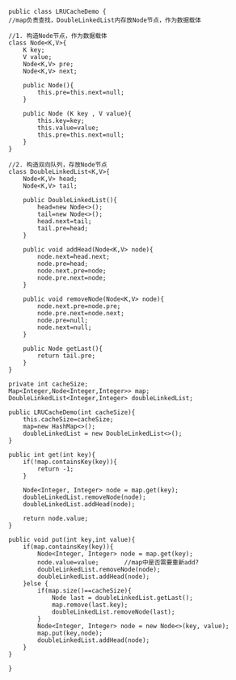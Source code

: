     public class LRUCacheDemo {
    //map负责查找，DoubleLinkedList内存放Node节点，作为数据载体

    //1. 构造Node节点，作为数据载体
    class Node<K,V>{
        K key;
        V value;
        Node<K,V> pre;
        Node<K,V> next;

        public Node(){
            this.pre=this.next=null;
        }

        public Node (K key , V value){
            this.key=key;
            this.value=value;
            this.pre=this.next=null;
        }
    }

    //2. 构造双向队列，存放Node节点
    class DoubleLinkedList<K,V>{
        Node<K,V> head;
        Node<K,V> tail;

        public DoubleLinkedList(){
            head=new Node<>();
            tail=new Node<>();
            head.next=tail;
            tail.pre=head;
        }

        public void addHead(Node<K,V> node){
            node.next=head.next;
            node.pre=head;
            node.next.pre=node;
            node.pre.next=node;
        }

        public void removeNode(Node<K,V> node){
            node.next.pre=node.pre;
            node.pre.next=node.next;
            node.pre=null;
            node.next=null;
        }

        public Node getLast(){
            return tail.pre;
        }
    }

    private int cacheSize;
    Map<Integer,Node<Integer,Integer>> map;
    DoubleLinkedList<Integer,Integer> doubleLinkedList;

    public LRUCacheDemo(int cacheSize){
        this.cacheSize=cacheSize;
        map=new HashMap<>();
        doubleLinkedList = new DoubleLinkedList<>();
    }

    public int get(int key){
        if(!map.containsKey(key)){
            return -1;
        }

        Node<Integer, Integer> node = map.get(key);
        doubleLinkedList.removeNode(node);
        doubleLinkedList.addHead(node);

        return node.value;
    }

    public void put(int key,int value){
        if(map.containsKey(key)){
            Node<Integer, Integer> node = map.get(key);
            node.value=value;       //map中是否需要重新add?
            doubleLinkedList.removeNode(node);
            doubleLinkedList.addHead(node);
        }else {
            if(map.size()==cacheSize){
                Node last = doubleLinkedList.getLast();
                map.remove(last.key);
                doubleLinkedList.removeNode(last);
            }
            Node<Integer, Integer> node = new Node<>(key, value);
            map.put(key,node);
            doubleLinkedList.addHead(node);
        }
    }

    }
